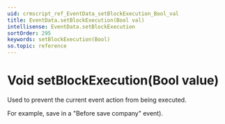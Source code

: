 ```yaml
---
uid: crmscript_ref_EventData_setBlockExecution_Bool_val
title: EventData.setBlockExecution(Bool val)
intellisense: EventData.setBlockExecution
sortOrder: 295
keywords: setBlockExecution(Bool)
so.topic: reference
---
```


# Void setBlockExecution(Bool value)

Used to prevent the current event action from being executed.

For example, save in a "Before save company" event).
